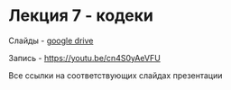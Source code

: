 # Лекция 7 - кодеки

Слайды - [google drive](https://docs.google.com/presentation/d/14DYcDU0-qo_PhGQEF4IMmkBpjtokRV39/edit?usp=sharing&ouid=116385375708859011313&rtpof=true&sd=true)

Запись - https://youtu.be/cn4S0yAeVFU

Все ссылки на соответствующих слайдах презентации 
